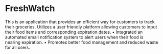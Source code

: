# FreshWatch
This is an application that provides an efficient way for customers to track their groceries. Utilizes a user
friendly platform allowing customers to input their food items and corresponding expiration dates.
• Integrated an automated email notification system to alert users when their food is nearing expiration.
• Promotes better food management and reduced waste for all users.
